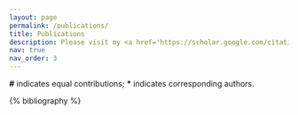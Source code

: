 ```yaml
---
layout: page
permalink: /publications/
title: Publications
description: Please visit my <a href='https://scholar.google.com/citations?hl=zh-CN&user=VU5ObUwAAAAJ'>Google Scholar profile</a> to check out my up-to-date publication list.
nav: true
nav_order: 3
---
```


**#** indicates equal contributions; **\*** indicates corresponding authors.

<!-- _pages/publications.md -->
<div class="publications">

{% bibliography %}

</div>
